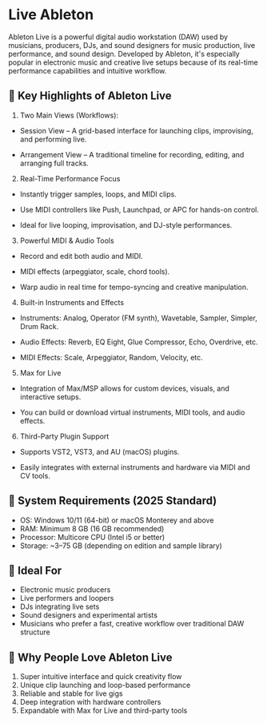 # Live Ableton 
Ableton Live is a powerful digital audio workstation (DAW) used by musicians, producers, DJs, and sound designers for music production, live performance, and sound design. Developed by Ableton, it's especially popular in electronic music and creative live setups because of its real-time performance capabilities and intuitive workflow.

## 🔷 Key Highlights of Ableton Live
1. Two Main Views (Workflows):

- Session View – A grid-based interface for launching clips, improvising, and performing live.

- Arrangement View – A traditional timeline for recording, editing, and arranging full tracks.

2. Real-Time Performance Focus

- Instantly trigger samples, loops, and MIDI clips.

- Use MIDI controllers like Push, Launchpad, or APC for hands-on control.

- Ideal for live looping, improvisation, and DJ-style performances.

3. Powerful MIDI & Audio Tools

- Record and edit both audio and MIDI.

- MIDI effects (arpeggiator, scale, chord tools).

- Warp audio in real time for tempo-syncing and creative manipulation.

4. Built-in Instruments and Effects

- Instruments: Analog, Operator (FM synth), Wavetable, Sampler, Simpler, Drum Rack.

- Audio Effects: Reverb, EQ Eight, Glue Compressor, Echo, Overdrive, etc.

- MIDI Effects: Scale, Arpeggiator, Random, Velocity, etc.

5. Max for Live

- Integration of Max/MSP allows for custom devices, visuals, and interactive setups.

- You can build or download virtual instruments, MIDI tools, and audio effects.

6. Third-Party Plugin Support

- Supports VST2, VST3, and AU (macOS) plugins.

- Easily integrates with external instruments and hardware via MIDI and CV tools.

## 🔷 System Requirements (2025 Standard)
- OS: Windows 10/11 (64-bit) or macOS Monterey and above
- RAM: Minimum 8 GB (16 GB recommended)
- Processor: Multicore CPU (Intel i5 or better)
- Storage: ~3–75 GB (depending on edition and sample library)

## 🔷 Ideal For
- Electronic music producers
- Live performers and loopers
- DJs integrating live sets
- Sound designers and experimental artists
- Musicians who prefer a fast, creative workflow over traditional DAW structure

## 🔷 Why People Love Ableton Live
1. Super intuitive interface and quick creativity flow
2. Unique clip launching and loop-based performance
3. Reliable and stable for live gigs
4. Deep integration with hardware controllers
5. Expandable with Max for Live and third-party tools
